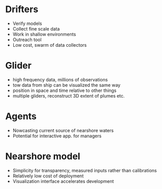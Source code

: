 # Drifters

 - Verify models
 - Collect fine scale data
 - Work in shallow environments
 - Outreach tool
 - Low cost, swarm of data collectors

# Glider

 - high frequency data, millions of observations
 - tow data from ship can be visualized the same way
 - position in space and time relative to other things
 - multiple gliders, reconstruct 3D extent of plumes etc.

# Agents

 - Nowcasting current source of nearshore waters
 - Potential for interactive app. for managers
 
# Nearshore model

 - Simplicity for transparency, measured inputs rather than calibrations
 - Relatively low cost of deployment
 - Visualization interface accelerates development
